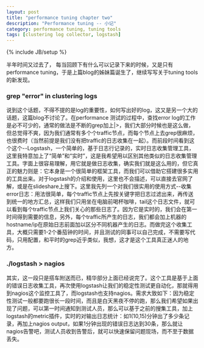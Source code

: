 ```yaml
---
layout: post
title: "performance tuning chapter two"
description: "Performance tuning -- 小记"
category: performance tuning, tuning tools
tags: [clustering log collector, logstash]
---
```

{% include JB/setup %}

半年时间又过去了， 每当回顾下有什么可以记录下来的时候，又是只有performance tuning，于是上篇blog的姊妹篇诞生了，继续写写关于tuning tools的新发现。

### grep "error" in clustering logs
说到这个话题，不得不提的是log的重要性，如何写出好的log，这又是另一个大的话题，这篇blog不讨论了。在performance 测试的过程中，查找error log的工作是必不可少的，通常的做法是不断的grep加上|>，我们大部分时候也是这么做，但总觉得不爽，因为我们通常有多个个traffic节点，而每个节点上去grep很麻烦，也很费时（当然前提是我们没有把traffic的日志收集在一起）。而前段时间看到这个这个--Logstash，一个简单的，基于日志行记录的，实时日志收集管理工具，这里我特意加上了“简单”和“实时”，这是我希望用以区别其他类似的日志收集管理工具。字面上很容易理解，用它就是做日志收集，确实我们就是这么用的，但它真正的魅力则是：它本身是一个很简单的框架工具，而我们可以借助它搭建很多实用的工具出来。对于logstash的介绍和使用，这里也不会描述，可以直接去官网了解，或是在slideshare上搜下。这里我先列一个对我们很实用的使用方式--收集error日志：用法很简单，每个traffic节点上先按关键字把日志过滤出来，再传送到统一的地方汇总，这样我们只用坐在电脑前喝杯咖啡，tail这个日志文件，就可以看到每个traffic节点上我们关心的那些日志了。因为它是实时的，我们会在第一时间得到需要的信息，另外，每个traffic所产生的日志，我们都会加上机器的hostname/ip在原始日志前面加以区分不同机器产生的日志。而做完这个收集工具，大概只需要1-2个番茄钟的时间，并且测试的同事可以自己完成，不需要写代码，只用配置，和平时的grep近乎类似，我想，这才是这个工具真正迷人的地方。

### ./logstash > nagios
其实，这一段只是搭车附送而已，精华部分上面已经说完了。这个工具是基于上面的错误日志收集工具，再次使用logstash让我们的稳定性测试更自动化，那就得用到nagios这个监控工具了，而logstash也支持nagios。需求大致如下：因为稳定性测试一般都要跑很长一段时间，而且是白天黑夜不停的跑，那么我们希望如果出现了问题，可以第一时间通知到测试人员，那么可以基于之前的搜集工具，加上logstash的metric插件，实时的对输出日志统计：如1(10,15)分钟出了多少条记录，再加上nagios output，如果1分钟出现的错误日志达到30条，那么就让nagios告警吧，测试人员收到告警后，就可以快速保留问题现场，而不至于数据丢失。
